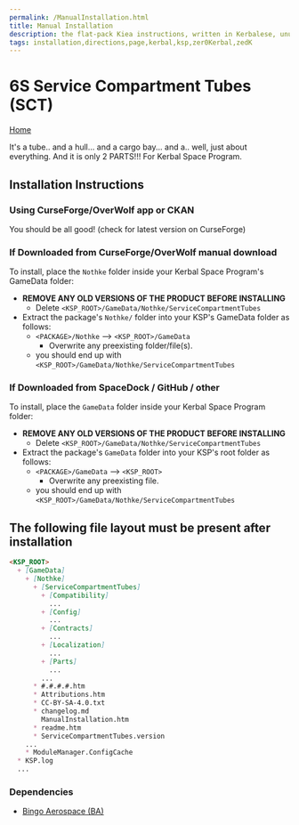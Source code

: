 ```yaml
---
permalink: /ManualInstallation.html
title: Manual Installation
description: the flat-pack Kiea instructions, written in Kerbalese, unusally present
tags: installation,directions,page,kerbal,ksp,zer0Kerbal,zedK
---
```


<!-- ManualInstallation.md v1.1.8.1
6S Service Compartment Tubes (SCT)
created: 01 Oct 2019
updated: 29 Jul 2022 -->

<!-- based upon work by Lisias -->

# 6S Service Compartment Tubes (SCT)

[Home](./index.md)

It's a tube.. and a hull... and a cargo bay... and a.. well, just about everything. And it is only 2 PARTS!!! For Kerbal Space Program.

## Installation Instructions

### Using CurseForge/OverWolf app or CKAN

You should be all good! (check for latest version on CurseForge)

### If Downloaded from CurseForge/OverWolf manual download

To install, place the `Nothke` folder inside your Kerbal Space Program's GameData folder:

* **REMOVE ANY OLD VERSIONS OF THE PRODUCT BEFORE INSTALLING**
  * Delete `<KSP_ROOT>/GameData/Nothke/ServiceCompartmentTubes`
* Extract the package's `Nothke/` folder into your KSP's GameData folder as follows:
  * `<PACKAGE>/Nothke` --> `<KSP_ROOT>/GameData`
    * Overwrite any preexisting folder/file(s).
  * you should end up with `<KSP_ROOT>/GameData/Nothke/ServiceCompartmentTubes`

### If Downloaded from SpaceDock / GitHub / other

To install, place the `GameData` folder inside your Kerbal Space Program folder:

* **REMOVE ANY OLD VERSIONS OF THE PRODUCT BEFORE INSTALLING**
  * Delete `<KSP_ROOT>/GameData/Nothke/ServiceCompartmentTubes`
* Extract the package's `GameData` folder into your KSP's root folder as follows:
  * `<PACKAGE>/GameData` --> `<KSP_ROOT>`
    * Overwrite any preexisting file.
  * you should end up with `<KSP_ROOT>/GameData/Nothke/ServiceCompartmentTubes`

## The following file layout must be present after installation

```markdown
<KSP_ROOT>
  + [GameData]
    + [Nothke]
      + [ServiceCompartmentTubes]
        + [Compatibility]
          ...
        + [Config]
          ...
        + [Contracts]
          ...
        + [Localization]
          ...
        + [Parts]
          ...
        ...
      * #.#.#.#.htm
      * Attributions.htm
      * CC-BY-SA-4.0.txt
      * changelog.md
        ManualInstallation.htm
      * readme.htm
      * ServiceCompartmentTubes.version
    ...
    * ModuleManager.ConfigCache
  * KSP.log
  ...
```

### Dependencies

* [Bingo Aerospace (BA)][BA]

[BA]: https://forum.kerbalspaceprogram.com/index.php?/topic/209841-*/ "Bingo Aerospace (BA)"

